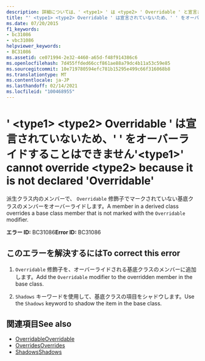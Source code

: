 ```yaml
---
description: 詳細については、' <type1> ' は <type2> ' Overridable ' と宣言されていないためオーバーライドできません
title: "' <type1> <type2> Overridable ' は宣言されていないため、' ' をオーバーライドすることはできません"
ms.date: 07/20/2015
f1_keywords:
- bc31086
- vbc31086
helpviewer_keywords:
- BC31086
ms.assetid: ce071994-2e32-4460-a65d-f48f914386c6
ms.openlocfilehash: 7d455ffded66ccf861ae88a79dc4b11a53c59e85
ms.sourcegitcommit: 10e719780594efc781b15295e499c66f316068b8
ms.translationtype: MT
ms.contentlocale: ja-JP
ms.lasthandoff: 02/14/2021
ms.locfileid: "100468955"
---
```

# <a name="type1-cannot-override-type2-because-it-is-not-declared-overridable"></a><span data-ttu-id="29afb-103">' \<type1> \<type2> Overridable ' は宣言されていないため、' ' をオーバーライドすることはできません</span><span class="sxs-lookup"><span data-stu-id="29afb-103">'\<type1>' cannot override \<type2> because it is not declared 'Overridable'</span></span>

<span data-ttu-id="29afb-104">派生クラス内のメンバーで、 `Overridable` 修飾子でマークされていない基底クラスのメンバーをオーバーライドします。</span><span class="sxs-lookup"><span data-stu-id="29afb-104">A member in a derived class overrides a base class member that is not marked with the `Overridable` modifier.</span></span>  
  
 <span data-ttu-id="29afb-105">**エラー ID:** BC31086</span><span class="sxs-lookup"><span data-stu-id="29afb-105">**Error ID:** BC31086</span></span>  
  
## <a name="to-correct-this-error"></a><span data-ttu-id="29afb-106">このエラーを解決するには</span><span class="sxs-lookup"><span data-stu-id="29afb-106">To correct this error</span></span>  
  
1. <span data-ttu-id="29afb-107">`Overridable` 修飾子を、オーバーライドされる基底クラスのメンバーに追加します。</span><span class="sxs-lookup"><span data-stu-id="29afb-107">Add the `Overridable` modifier to the overridden member in the base class.</span></span>  
  
2. <span data-ttu-id="29afb-108">`Shadows` キーワードを使用して、基底クラスの項目をシャドウします。</span><span class="sxs-lookup"><span data-stu-id="29afb-108">Use the `Shadows` keyword to shadow the item in the base class.</span></span>  
  
## <a name="see-also"></a><span data-ttu-id="29afb-109">関連項目</span><span class="sxs-lookup"><span data-stu-id="29afb-109">See also</span></span>

- [<span data-ttu-id="29afb-110">Overridable</span><span class="sxs-lookup"><span data-stu-id="29afb-110">Overridable</span></span>](../language-reference/modifiers/overridable.md)
- [<span data-ttu-id="29afb-111">Overrides</span><span class="sxs-lookup"><span data-stu-id="29afb-111">Overrides</span></span>](../language-reference/modifiers/overrides.md)
- [<span data-ttu-id="29afb-112">Shadows</span><span class="sxs-lookup"><span data-stu-id="29afb-112">Shadows</span></span>](../language-reference/modifiers/shadows.md)
